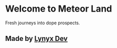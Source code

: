 Welcome to Meteor Land
=========================

Fresh journeys into dope prospects.

Made by [Lynyx Dev](http://www.lynyx.net/)
-------------------
